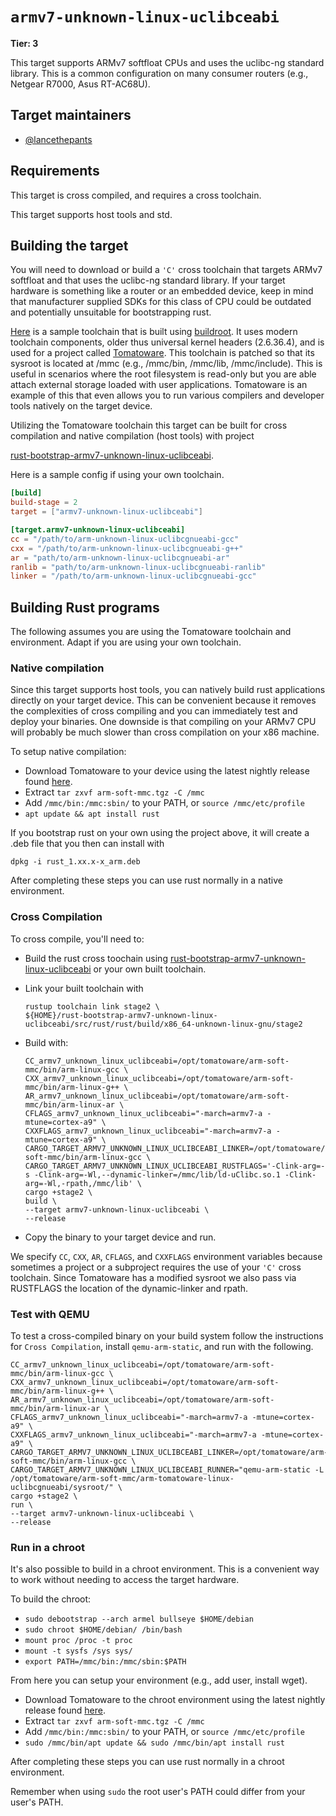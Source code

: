 # `armv7-unknown-linux-uclibceabi`

**Tier: 3**

This target supports ARMv7 softfloat CPUs and uses the uclibc-ng standard library. This is a common configuration on many consumer routers (e.g., Netgear R7000, Asus RT-AC68U).

## Target maintainers

* [@lancethepants](https://github.com/lancethepants)

## Requirements

This target is cross compiled, and requires a cross toolchain.

This target supports host tools and std.

## Building the target

You will need to download or build a `'C'` cross toolchain that targets ARMv7 softfloat and that uses the uclibc-ng standard library. If your target hardware is something like a router or an embedded device, keep in mind that manufacturer supplied SDKs for this class of CPU could be outdated and potentially unsuitable for bootstrapping rust.

[Here](https://github.com/lancethepants/tomatoware-toolchain) is a sample toolchain that is built using [buildroot](https://buildroot.org/). It uses modern toolchain components, older thus universal kernel headers (2.6.36.4), and is used for a project called [Tomatoware](https://github.com/lancethepants/tomatoware). This toolchain is patched so that its sysroot is located at /mmc (e.g., /mmc/bin, /mmc/lib, /mmc/include). This is useful in scenarios where the root filesystem is read-only but you are able attach external storage loaded with user applications. Tomatoware is an example of this that even allows you to run various compilers and developer tools natively on the target device.

Utilizing the Tomatoware toolchain this target can be built for cross compilation and native compilation (host tools) with project

[rust-bootstrap-armv7-unknown-linux-uclibceabi](https://github.com/lancethepants/rust-bootstrap-armv7-unknown-linux-uclibceabi).


Here is a sample config if using your own toolchain.

```toml
[build]
build-stage = 2
target = ["armv7-unknown-linux-uclibceabi"]

[target.armv7-unknown-linux-uclibceabi]
cc = "/path/to/arm-unknown-linux-uclibcgnueabi-gcc"
cxx = "/path/to/arm-unknown-linux-uclibcgnueabi-g++"
ar = "path/to/arm-unknown-linux-uclibcgnueabi-ar"
ranlib = "path/to/arm-unknown-linux-uclibcgnueabi-ranlib"
linker = "/path/to/arm-unknown-linux-uclibcgnueabi-gcc"
```

## Building Rust programs

The following assumes you are using the Tomatoware toolchain and environment. Adapt if you are using your own toolchain.

### Native compilation

Since this target supports host tools, you can natively build rust applications directly on your target device. This can be convenient because it removes the complexities of cross compiling and you can immediately test and deploy your binaries. One downside is that compiling on your ARMv7 CPU will probably be much slower than cross compilation on your x86 machine.

To setup native compilation:

* Download Tomatoware to your device using the latest nightly release found [here](https://files.lancethepants.com/Tomatoware/Nightly/).
* Extract `tar zxvf arm-soft-mmc.tgz -C /mmc`
* Add `/mmc/bin:/mmc:sbin/` to your PATH, or `source /mmc/etc/profile`
* `apt update && apt install rust`

If you bootstrap rust on your own using the project above, it will create a .deb file that you then can install with
```text
dpkg -i rust_1.xx.x-x_arm.deb
```

After completing these steps you can use rust normally in a native environment.

### Cross Compilation

To cross compile, you'll need to:

* Build the rust cross toochain using  [rust-bootstrap-armv7-unknown-linux-uclibceabi](https://github.com/lancethepants/rust-bootstrap-armv7-unknown-linux-uclibceabi) or your own built toolchain.
* Link your built toolchain with

    ```text
    rustup toolchain link stage2 \
    ${HOME}/rust-bootstrap-armv7-unknown-linux-uclibceabi/src/rust/rust/build/x86_64-unknown-linux-gnu/stage2
    ```
* Build with:
    ```text
    CC_armv7_unknown_linux_uclibceabi=/opt/tomatoware/arm-soft-mmc/bin/arm-linux-gcc \
    CXX_armv7_unknown_linux_uclibceabi=/opt/tomatoware/arm-soft-mmc/bin/arm-linux-g++ \
    AR_armv7_unknown_linux_uclibceabi=/opt/tomatoware/arm-soft-mmc/bin/arm-linux-ar \
    CFLAGS_armv7_unknown_linux_uclibceabi="-march=armv7-a -mtune=cortex-a9" \
    CXXFLAGS_armv7_unknown_linux_uclibceabi="-march=armv7-a -mtune=cortex-a9" \
    CARGO_TARGET_ARMV7_UNKNOWN_LINUX_UCLIBCEABI_LINKER=/opt/tomatoware/arm-soft-mmc/bin/arm-linux-gcc \
    CARGO_TARGET_ARMV7_UNKNOWN_LINUX_UCLIBCEABI_RUSTFLAGS='-Clink-arg=-s -Clink-arg=-Wl,--dynamic-linker=/mmc/lib/ld-uClibc.so.1 -Clink-arg=-Wl,-rpath,/mmc/lib' \
    cargo +stage2 \
    build \
    --target armv7-unknown-linux-uclibceabi \
    --release
    ```
* Copy the binary to your target device and run.

We specify `CC`, `CXX`, `AR`, `CFLAGS`, and `CXXFLAGS` environment variables because sometimes a project or a subproject requires the use of your `'C'` cross toolchain. Since Tomatoware has a modified sysroot we also pass via RUSTFLAGS the location of the dynamic-linker and rpath.

### Test with QEMU

To test a cross-compiled binary on your build system follow the instructions for `Cross Compilation`, install `qemu-arm-static`, and run with the following.
```text
CC_armv7_unknown_linux_uclibceabi=/opt/tomatoware/arm-soft-mmc/bin/arm-linux-gcc \
CXX_armv7_unknown_linux_uclibceabi=/opt/tomatoware/arm-soft-mmc/bin/arm-linux-g++ \
AR_armv7_unknown_linux_uclibceabi=/opt/tomatoware/arm-soft-mmc/bin/arm-linux-ar \
CFLAGS_armv7_unknown_linux_uclibceabi="-march=armv7-a -mtune=cortex-a9" \
CXXFLAGS_armv7_unknown_linux_uclibceabi="-march=armv7-a -mtune=cortex-a9" \
CARGO_TARGET_ARMV7_UNKNOWN_LINUX_UCLIBCEABI_LINKER=/opt/tomatoware/arm-soft-mmc/bin/arm-linux-gcc \
CARGO_TARGET_ARMV7_UNKNOWN_LINUX_UCLIBCEABI_RUNNER="qemu-arm-static -L /opt/tomatoware/arm-soft-mmc/arm-tomatoware-linux-uclibcgnueabi/sysroot/" \
cargo +stage2 \
run \
--target armv7-unknown-linux-uclibceabi \
--release
```
### Run in a chroot

It's also possible to build in a chroot environment. This is a convenient way to work without needing to access the target hardware.

To build the chroot:

* `sudo debootstrap --arch armel bullseye $HOME/debian`
* `sudo chroot $HOME/debian/ /bin/bash`
* `mount proc /proc -t proc`
* `mount -t sysfs /sys sys/`
* `export PATH=/mmc/bin:/mmc/sbin:$PATH`

From here you can setup your environment (e.g., add user, install wget).

* Download Tomatoware to the chroot environment using the latest nightly release found [here](https://files.lancethepants.com/Tomatoware/Nightly/).
* Extract `tar zxvf arm-soft-mmc.tgz -C /mmc`
* Add `/mmc/bin:/mmc:sbin/` to your PATH, or `source /mmc/etc/profile`
* `sudo /mmc/bin/apt update && sudo /mmc/bin/apt install rust`

After completing these steps you can use rust normally in a chroot environment.

Remember when using `sudo` the root user's PATH could differ from your user's PATH.
